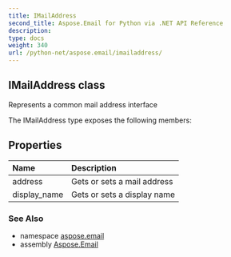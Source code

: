 ```yaml
---
title: IMailAddress
second_title: Aspose.Email for Python via .NET API Reference
description: 
type: docs
weight: 340
url: /python-net/aspose.email/imailaddress/
---
```


## IMailAddress class

Represents a common mail address interface

The IMailAddress type exposes the following members:
## Properties
| Name | Description |
| :- | :- |
|address|Gets or sets a mail address|
|display_name|Gets or sets a display name|

### See Also

* namespace [aspose.email](/python-net/aspose.email/)
* assembly [Aspose.Email](/python-net/)

